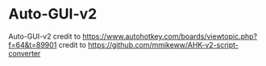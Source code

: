 # Auto-GUI-v2
Auto-GUI-v2
credit to https://www.autohotkey.com/boards/viewtopic.php?f=64&t=89901
credit to https://github.com/mmikeww/AHK-v2-script-converter

